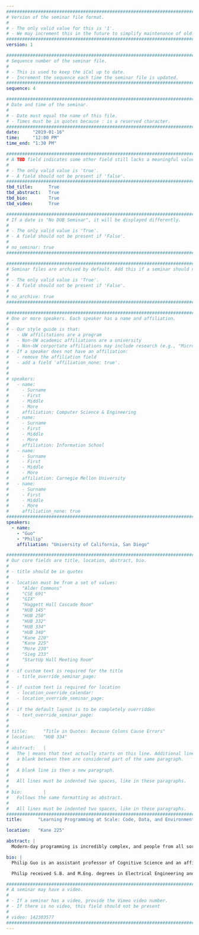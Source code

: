 ```yaml
---
################################################################################
# Version of the seminar file format.
#
# - The only valid value for this is '1'.
# - We may increment this in the future to simplify maintenance of old seminars.
################################################################################
version: 1

################################################################################
# Sequence number of the seminar file.
#
# - This is used to keep the iCal up to date.
# - Increment the sequence each time the seminar file is updated.
################################################################################
sequence: 4

################################################################################
# Date and time of the seminar.
#
# - Date must equal the name of this file.
# - Times must be in quotes because : is a reserved character.
################################################################################
date:     "2019-01-16"
time:     "12:00 PM"
time_end: "1:30 PM"

################################################################################
# A TBD field indicates some other field still lacks a meaningful value.
#
# - The only valid value is 'true'.
# - A field should not be present if 'false'.
################################################################################
tbd_title:      True
tbd_abstract:   True
tbd_bio:        True
tbd_video:      True

################################################################################
# If a date is "No DUB Seminar", it will be displayed differently.
#
# - The only valid value is 'True'.
# - A field should not be present if 'False'.
#
# no_seminar: true
################################################################################

################################################################################
# Seminar files are archived by default. Add this if a seminar should not be.
#
# - The only valid value is 'True'.
# - A field should not be present if 'False'.
#
# no_archive: true
################################################################################

################################################################################
# One or more speakers. Each speaker has a name and affiliation.
#
# - Our style guide is that:
#   - UW affilitations are a program
#   - Non-UW academic affiliations are a university
#   - Non-UW corportate affiliations may include research (e.g., "Microsoft Research")
# - If a speaker does not have an affiliation:
#   - remove the affiliation field
#   - add a field 'affiliation_none: true'.
#
#
# speakers:
#   - name: 
#     - Surname
#     - First
#     - Middle
#     - More
#     affiliation: Computer Science & Engineering 
#   - name: 
#     - Surname
#     - First
#     - Middle
#     - More
#     affiliation: Information School 
#   - name: 
#     - Surname
#     - First
#     - Middle
#     - More
#     affiliation: Carnegie Mellon University 
#   - name:
#     - Surname
#     - First
#     - Middle
#     - More
#     affiliation_none: true
################################################################################
speakers:
  - name:
    - "Guo"
    - "Philip"
    affiliation: "University of California, San Diego"

################################################################################
# Our core fields are title, location, abstract, bio.
#
# - title should be in quotes
#
# - location must be from a set of values:
#     "Alder Commons"
#     "CSE 691"
#     "GIX"
#     "Haggett Hall Cascade Room"
#     "HUB 145"
#     "HUB 250"
#     "HUB 332"
#     "HUB 334"
#     "HUB 340"
#     "Kane 220"
#     "Kane 225"
#     "More 230"
#     "Sieg 233"
#     "StartUp Hall Meeting Room"
#
# - if custom text is required for the title
#   - title_override_seminar_page:
#
# - if custom text is required for location
#   - location_override_calendar:
#   - location_override_seminar_page:
#
# - if the default layout is to be completely overridden
#   - text_override_seminar_page:
#
#
# title:      "Title in Quotes: Because Colons Cause Errors"
# location:   "HUB 334"
#
# abstract:   |
#   The | means that text actually starts on this line. Additional lines without
#   a blank between them are considered part of the same paragraph.
#
#   A blank line is then a new paragraph.
#
#   All lines must be indented two spaces, like in these paragraphs.
#
# bio:        |
#   Follows the same formatting as abstract.
#
#   All lines must be indented two spaces, like in these paragraphs.
################################################################################
title:      "Learning Programming at Scale: Code, Data, and Environment"

location:   "Kane 225"

abstract: |
  Modern-day programming is incredibly complex, and people from all sorts of backgrounds are now learning it. It is no longer sufficient just to learn how to code: one must also learn to work effectively with data and with the underlying software environment. In this talk, I will present three systems that I have developed to support learning of code, data, and environment, respectively: 1) Python Tutor is a run-time code visualization and peer tutoring system that has been used by over five million people in over 180 countries to form mental models and to help one another in real time, 2) DS.js uses the web as a nearly-infinite source of motivating real-world data to scaffold data science learning (UIST 2017 Honorable Mention Award). 3) Porta helps experts create technical software tutorials that involve intricate environmental interactions (UIST 2018 Best Paper Award). These systems collectively point toward a future where anyone around the world can gain the skills required to become a productive modern-day programmer.

bio: |
  Philip Guo is an assistant professor of Cognitive Science and an affiliate assistant professor of Computer Science and Engineering at UC San Diego. His research spans human-computer interaction, programming tools, and online learning. He now focuses on building scalable systems that help people learn computer programming and data science. He is the creator of Python Tutor (http://pythontutor.com/), a widely-used code visualization and collaborative learning platform. So far, over five million people in over 180 countries have used it to visualize over 75 million pieces of Python, Java, JavaScript, C, C++, and Ruby code. Philip's research has won Best Paper and Honorable Mention awards at the CHI, UIST, ICSE, and ISSTA conferences, and an NSF CAREER award.

  Philip received S.B. and M.Eng. degrees in Electrical Engineering and Computer Science from MIT and a Ph.D. in Computer Science from Stanford. His Ph.D. dissertation was one of the first to create programming tools for data scientists. Before becoming a professor, he built online learning tools as a software engineer at Google, a research scientist at edX, and a postdoc at MIT. Philip's website http://pgbovine.net/ contains over 500 articles, videos, and podcast episodes and gets over 750,000 page views per year.

################################################################################
# A seminar may have a video.
#
# - If a seminar has a video, provide the Vimeo video number.
# - If there is no video, this field should not be present
#
# video: 142303577
################################################################################
---
```

